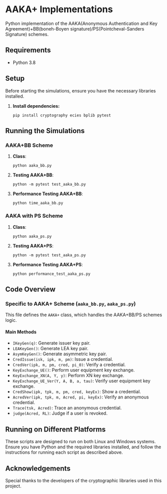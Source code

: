 # AAKA+ Implementations
Python implementation of the AAKA(Anonymous Authentication and Key Agreement)+BB(boneh-Boyen signature)/PS(Pointcheval-Sanders Signature) schemes.

## Requirements

- Python 3.8

## Setup

Before starting the simulations, ensure you have the necessary libraries installed.

1. **Install dependencies:**

   ```shell
   pip install cryptography ecies bplib pytest
   ```

## Running the Simulations

### AAKA+BB Scheme

1. **Class**:

   ```shell
   python aaka_bb.py
   ```

2. **Testing AAKA+BB**:

   ```shell
   python -m pytest test_aaka_bb.py
   ```

3. **Performance Testing AAKA+BB**:

   ```shell
   python time_aaka_bb.py
   ```

### AAKA with PS Scheme

1. **Class**:

   ```shell
   python aaka_ps.py
   ```

2. **Testing AAKA+PS**:

   ```shell
   python -m pytest test_aaka_ps.py
   ```

3. **Performance Testing AAKA+PS**:

   ```shell
   python performance_test_aaka_ps.py
   ```

## Code Overview

### Specific to AAKA+ Scheme (`aaka_bb.py`, `aaka_ps.py`)

This file defines the `AAKA+` class, which handles the AAKA+BB/PS schemes logic.

#### Main Methods

- `IKeyGen(q)`: Generate issuer key pair.
- `LEAKeyGen()`: Generate LEA key pair.
- `AsymKeyGen()`: Generate asymmetric key pair.
- `CredIssue(isk, ipk, m, pm)`: Issue a credential.
- `CredVer(ipk, m, pm, cred, pi_0)`: Verify a credential.
- `KeyExchange_UE()`: Perform user equipment key exchange.
- `KeyExchange_XN(A, Y, y)`: Perform XN key exchange.
- `KeyExchange_UE_Ver(Y, A, B, a, tau)`: Verify user equipment key exchange.
- `CredShow(ipk, tpk, m, pm, cred, keyEx)`: Show a credential.
- `AcredVer(ipk, tpk, m, Acred, pi, keyEx)`: Verify an anonymous credential.
- `Trace(tsk, Acred)`: Trace an anonymous credential.
- `judge(Acred, RL)`: Judge if a user is revoked.

## Running on Different Platforms

These scripts are designed to run on both Linux and Windows systems. Ensure you have Python and the required libraries installed, and follow the instructions for running each script as described above.


## Acknowledgements

Special thanks to the developers of the cryptographic libraries used in this project.
